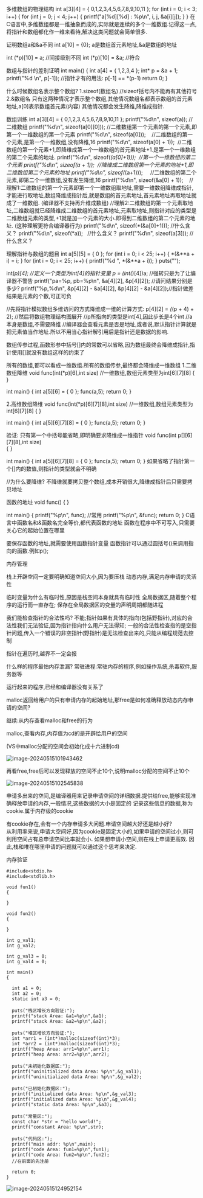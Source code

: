 ﻿

多维数组的物理结构
int a[3][4] = { 0,1,2,3,4,5,6,7,8,9,10,11 };
for (int i = 0; i < 3; i++) {
	for (int j = 0; j < 4; j++) {
		printf("a[%d][%d] : %p\n", i, j, &a[i][j]);
	}
}
在C语言中,多维数组都是一维抽象而成的,实际就是连续的多个一维数组.记得这一点,将指针和数组都化作一维来看待,解决这类问题就会简单很多.

证明数组a和&a不同
int a[10] = {0};
a是数组首元素地址,&a是数组的地址

int (*p)[10] = a;  //间接级别不同
int (*p)[10] = &a; //符合


数组与指针的差别证明
int main()
{
	int a[4] = { 1,2,3,4 };
	int* p = &a + 1;
	printf("%d \n", p[-1]); //指针才有的用法: p[-1] == *(p-1)
	return 0;
}

什么时候数组名表示整个数组?
1.sizeof(数组名) //sizeof括号内不能再有其他符号
2.&数组名
只有这两种情况才表示整个数组,其他情况数组名都表示数组的首元素地址,a[0]表示数组首元素(内容)
其他情况都会发生降维,降维成指针.



数组训练
int a[3][4] = { 0,1,2,3,4,5,6,7,8,9,10,11 };
printf("%d\n", sizeof(a)); //二维数组
printf("%d\n", sizeof(a[0][0])); //二维数组第一个元素的第一个元素,即第一个一维数组的第一个元素
printf("%d\n", sizeof(a[0]));    //二维数组的第一个元素,是第一个一维数组,没有降维,16
printf("%d\n", sizeof(a[0] + 1));  //二维数组的第一个元素+1,即降维成第一个一维数组的首元素地址+1.是第一个一维数组的第二个元素的地址.
printf("%d\n", sizeof(*(a[0]+1)));  //第一个一维数组的第二个元素
printf("%d\n", sizeof(a + 1));  //降维成二维数组第一个元素的地址+1,即二维数组第二个元素的地址
printf("%d\n", sizeof(*(a+1)));     //二维数组的第二个元素,即第二个一维数组,没有发生降维,16
printf("%d\n", sizeof(&a[0] + 1));    //理解1:二维数组的第一个元素即第一个一维数组取地址,需要一维数组降维成指针,才能进行取地址,数组降维成指针后,就是数组的首元素地址,首元素地址再取地址就成了一维数组. (编译器不支持再升维成数组)
										//理解2:二维数组的第一个元素取地址,二维数组就已经降维成二维数组的首元素地址,元素取地址,则指针对应的类型是二维数组元素的类型,+1就是加一个元素的大小.即得到二维数组的第二个元素的地址. (这种理解更符合编译器行为)
printf("%d\n", sizeof(*(&a[0]+1))); //什么含义？
printf("%d\n", sizeof(*a));   //什么含义？
printf("%d\n", sizeof(a[3])); //什么含义？


理解指针与数组的题目
int a[5][5] = { 0 };
for (int i = 0; i < 25; i++)
{
	*(&**a + i) = i;
}
for (int i = 0; i < 25; i++)
{
	printf("%d ", *(&**a + i));
}
puts("");

int(*p)[4];  //定义一个类型为int[4]的指针变量
p = (int(*)[4])a;  //强转只是为了让编译器不警告
printf("pa=%p, pb=%p\n", &a[4][2], &p[4][2]);  //请问结果分别是多少?
printf("%p,%d\n", &p[4][2] - &a[4][2], &p[4][2] - &a[4][2]);//指针做差结果是元素的个数,可正可负

//先将指针模拟数组多维访问的方式降维成一维的计算方式: p[4][2] = *(*(p + 4) + 2);
//然后将数组物理结构图展开
//p所指向的类型是int[4],因此步长是4个int
//a本身是数组,不需要降维
//编译器会查看元素是否是地址,或者说,默认指针计算就是把元素值当作地址.所以不用当心指针解引用后是指针还是数据的影响.


数组传参过程,函数形参中括号[]内的常数可以省略,因为数组最终会降维成指针,指针使用[]就没有数组这样的约束了

所有的数组,都可以看成一维数组.所有的数组传参,最终都会降维成一维数组
1.二维数组降维
void func(int(*p)[6],int size) //一维数组,数组元素类型为int[6][7][8]
{ }

int main()
{
	int a[5][6] = { 0 };
	func(a,5);
	return 0;
}

2.高维数组降维
void func(int(*p)[6][7][8],int size)  //一维数组,数组元素类型为int[6][7][8]
{ }

int main()
{
	int a[5][6][7][8] = { 0 };
	func(a,5);
	return 0;
}

验证: 只有第一个中括号能省略,即明确要求降维成一维指针
void func(int p[][6][7][8],int size)  
{ }

int main()
{
	int a[5][6][7][8] = { 0 };
	func(a,5);
	return 0;
}
如果省略了指针第一个[]内的数值,则指针的类型就会不明确


//为什么要降维? 不降维就要拷贝整个数组,成本开销很大,降维成指针后只需要拷贝地址



函数的地址
void func()
{ }

int main()
{
	printf("%p\n", func); //常用
	printf("%p\n", &func);
	return 0;
}
C语言中函数名和&函数名完全等价,都代表函数的地址
函数在程序中不可写入,只需要关心它的起始位置在哪里

要保存函数的地址,就需要使用函数指针变量
函数指针可以通过圆括号()来调用指向的函数.例如p();


内存管理

栈上开辟空间一定要明确知道空间大小,因为要压栈
动态内存,满足内存申请的灵活性


临时变量为什么有临时性,原因是栈空间本身就具有临时性
全局数据区,随着整个程序的运行而一直存在; 保存在全局数据区的变量的声明周期都随进程

我们能检查指针的合法性吗?
不能;指针如果有具体的指向(包括野指针),对应的合法性我们无法验证,因为指针指向什么用户无法得知;
一般的合法性检查指的是空指针问题,传入一个错误的非空指针(野指针)是无法检查出来的,只能从编程规范去控制

指针在遍历时,越界不一定会报

什么样的程序最怕内存泄漏? 常驻进程:常驻内存的程序,例如操作系统,杀毒软件,服务器等

运行起来的程序,已经和编译器没有关系了





malloc返回给用户的只有申请内存的起始地址,那free是如何准确释放动态内存申请的空间?

继续:从内存查看malloc和free的行为

malloc,查看内存,内存值为cd的是开辟给用户的空间

(VS中malloc分配的空间会初始化成十六进制cd)

![image-20240515101943462](C_Note.assets/image-20240515101943462.png)

再看free,free后可以发现释放的空间不止10个,说明malloc分配的空间不止10个

![image-20240515102545838](C_Note.assets/image-20240515102545838.png)



申请多出来的空间,是编译器用来记录申请空间的详细数据.提供给free,能够实现准确释放申请的内存,一般情况,这些数据的大小是固定的
记录这些信息的数据,称为cookie.属于内存级的cookie

有cookie存在,会有一个内存申请多大问题.申请空间越大好还是越小好?    
从利用率来说,申请大空间好,因为cookie是固定大小的,如果申请的空间过小,则可利用空间占有总申请空间比率就会小.
如果想申请小空间,则在栈上申请更高效.
因此,栈和堆在哪里申请的问题就可以通过这个思考来决定.





内存验证
```
#include<stdio.h>
#include<stdlib.h>

void fun1()
{

}

void fun2()
{

}

int g_val1;
int g_val2;

int g_val3 = 0;
int g_val4 = 0;

int main()     
{             

  int a1 = 0;
  int a2 = 0;
  static int a3 = 0;

  puts("栈区增长方向验证:");
  printf("stack Area: &a1=%p\n",&a1);
  printf("stack Area: &a2=%p\n",&a2);

  puts("堆区增长方向验证:");
  int *arr1 = (int*)malloc(sizeof(int)*3);
  int *arr2 = (int*)malloc(sizeof(int)*3);
  printf("heap Area: arr1=%p\n",arr1);
  printf("heap Area: arr2=%p\n",arr2);

  puts("未初始化数据区:");
  printf("uninitialized data Area: %p\n",&g_val1);
  printf("uninitialized data Area: %p\n",&g_val2);
  
  puts("已初始化数据区:");
  printf("initialized data Area: %p\n",&g_val3);
  printf("initialized data Area: %p\n",&g_val4);
  printf("static data Area: %p\n",&a3);

  puts("常量区:");
  const char *str = "hello world!";
  printf("constant Area: %p\n",str);

  puts("代码区:");
  printf("main addr: %p\n",main);
  printf("code Area: fun1=%p\n",fun1);
  printf("code Area: fun2=%p\n",fun2);
  //在前面的先注册

  return 0;    
}   

```

![image-20240515124952154](C_Note.assets/image-20240515124952154.png)
